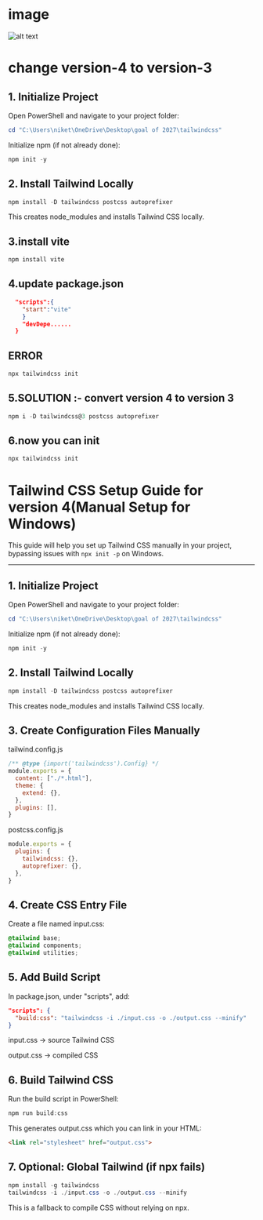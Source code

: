 # image
![alt text](image.png)
# change version-4 to version-3
## 1. Initialize Project

Open PowerShell and navigate to your project folder:

```powershell
cd "C:\Users\niket\OneDrive\Desktop\goal of 2027\tailwindcss"
```
Initialize npm (if not already done):

```powershell
npm init -y
```
## 2. Install Tailwind Locally
```powershell
npm install -D tailwindcss postcss autoprefixer
```
This creates node_modules and installs Tailwind CSS locally.

## 3.install vite
```powershell
npm install vite
```
## 4.update package.json
```json
  "scripts":{
    "start":"vite"
    }
    "devDepe......
  }
```
## ERROR
```powershell
npx tailwindcss init
```
## 5.SOLUTION :- convert version 4 to version 3
```powershell
npm i -D tailwindcss@3 postcss autoprefixer
```
## 6.now you can init
```powershell
npx tailwindcss init
```


# Tailwind CSS Setup Guide for version 4(Manual Setup for Windows)

This guide will help you set up Tailwind CSS manually in your project, bypassing issues with `npx init -p` on Windows.

---

## 1. Initialize Project

Open PowerShell and navigate to your project folder:

```powershell
cd "C:\Users\niket\OneDrive\Desktop\goal of 2027\tailwindcss"
```
Initialize npm (if not already done):

```powershell
npm init -y
```
## 2. Install Tailwind Locally
```powershell
npm install -D tailwindcss postcss autoprefixer
```
This creates node_modules and installs Tailwind CSS locally.

## 3. Create Configuration Files Manually
tailwind.config.js
```js
/** @type {import('tailwindcss').Config} */
module.exports = {
  content: ["./*.html"],
  theme: {
    extend: {},
  },
  plugins: [],
}
```
postcss.config.js
```js
module.exports = {
  plugins: {
    tailwindcss: {},
    autoprefixer: {},
  },
}
```
## 4. Create CSS Entry File
Create a file named input.css:

```css
@tailwind base;
@tailwind components;
@tailwind utilities;
```
## 5. Add Build Script
In package.json, under "scripts", add:

```json
"scripts": {
  "build:css": "tailwindcss -i ./input.css -o ./output.css --minify"
}
```
input.css → source Tailwind CSS

output.css → compiled CSS

## 6. Build Tailwind CSS
Run the build script in PowerShell:

```powershell
npm run build:css
```
This generates output.css which you can link in your HTML:

```html
<link rel="stylesheet" href="output.css">
```
## 7. Optional: Global Tailwind (if npx fails)
```powershell
npm install -g tailwindcss
tailwindcss -i ./input.css -o ./output.css --minify
```
This is a fallback to compile CSS without relying on npx.